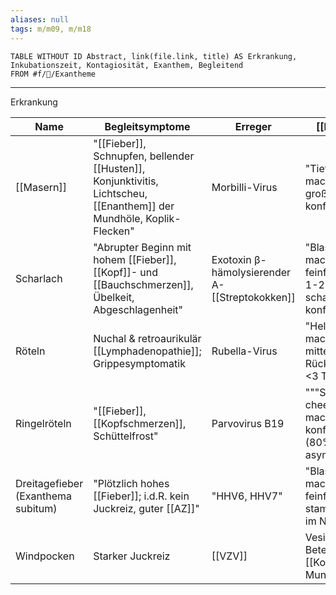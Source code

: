 ```yaml
---
aliases: null
tags: m/m09, m/m18
---
```

```dataview
TABLE WITHOUT ID Abstract, link(file.link, title) AS Erkrankung, Inkubationszeit, Kontagiosität, Exanthem, Begleitend
FROM #f/🦄/Exantheme 
```


---
Erkrankung


Name|Begleitsymptome|Erreger|[[Exanthem]]|[[Inkubationszeit]]|Kontagiösität
-|-|-|-|-|-|
[[Masern]]|"[[Fieber]], Schnupfen, bellender [[Husten]], Konjunktivitis, Lichtscheu, [[Enanthem]] der Mundhöle, Koplik-Flecken"|Morbilli-Virus|"Tiefrot, maculopapulös, großfleckig, teils konfluierend"|14 Tage|5 Tage vor bis 4 Tage nach Exanthembeginn
Scharlach|"Abrupter Beginn mit hohem [[Fieber]], [[Kopf]]- und [[Bauchschmerzen]], Übelkeit, Abgeschlagenheit"|Exotoxin β-hämolysierender A-[[Streptokokken]]|"Blassrot, maculopapulös, feinfleckig; nach 1-2 Tagen scharlachrot & konfluierend"|2-4 Tage|21 Tage; mit ABx 1 Tag
Röteln|Nuchal & retroaurikulär [[Lymphadenopathie]]; Grippesymptomatik|Rubella-Virus|"Hellrot, maculopapulös, mittelgroß; Rückbildung nach <3 Tagen"|14-21 Tage|7 Tage vor bis 7 Tage nach Exanthembeginn
Ringelröteln|"[[Fieber]], [[Kopfschmerzen]], Schüttelfrost"|Parvovirus B19|"""Slapped cheek""; später maculopapulös, konfluierend (80% asymptomatisch)"|4-14 Tage|Bis Exanthembeginn
Dreitagefieber (Exanthema subitum)|"Plötzlich hohes [[Fieber]]; i.d.R. kein Juckreiz, guter [[AZ]]"|"HHV6, HHV7"|"Blassrot, maculös, feinfleckig; stammbetont, oft im Nacken"|5-15 Tage|Nicht bekannt
Windpocken|Starker Juckreiz|[[VZV]]|Vesikel mit Beteiligung von [[Kopf]] & Mundschleimhaut|8-28 Tage|2 Tage vor bis 5 Tage nach Exanthembeginn